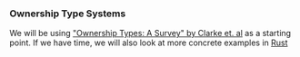 ### Ownership Type Systems

We will be using ["Ownership Types: A Survey" by Clarke et. al](http://ilyasergey.net/papers/ownership-survey.pdf) as a starting point. If we have time, we will also look at more concrete examples in [Rust](https://doc.rust-lang.org/book/ownership.html)